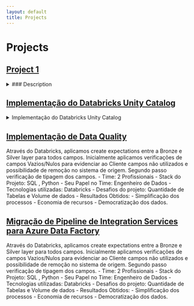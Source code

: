```yaml
---
layout: default
title: Projects
---
```

# Projects

## [Project 1](#project1)

<details>
  <summary>### Description</summary>
  
  <p>A detailed description of Project 1, the technologies used, the challenges faced, and the results.</p>

  <h4>Technologies</h4>
  <ul>
    <li>Technology 1</li>
    <li>Technology 2</li>
    <li>Technology 3</li>
  </ul>

  <h4>Challenges</h4>
  <p>Describe the challenges faced during the project.</p>

  <h4>Results</h4>
  <p>Explain the results and outcomes of the project.</p>
</details>

## [Implementação do Databricks Unity Catalog](#de_project1)

<details>
    <summary>Implementação do Databricks Unity Catalog</summary>
    
    ### Technologies

    - Time: 7 Profissionais
    - Stack do Projeto: SQL , Python
    - Seu Papel no Time: Engenheiro de Dados
    - Tecnologias utilizadas: Databricks, Unitycatalog, Datalake, Azure DataFactory
    - Desafios do projeto: Quantidade de Tabelas e Volume de dados.
    - Resultados Obtidos: 
        - Simplificação dos processos
        - Economia de recursos
        - Democratização dos dados.
</details>

## [Implementação de Data Quality](#de_project2)
 Através do Databricks, aplicamos create expectations entre a Bronze e Silver layer para todos campos.
 Inicialmente aplicamos verificações de campos Vazios/Nulos para evidenciar ao Cliente campos não utilizados e possibilidade de remoção no sistema de origem.
 Segundo passo verificação de tipagem dos campos.
	 - Time: 2 Profissionais
	 - Stack do Projeto: SQL , Python
	 - Seu Papel no Time: Engenheiro de Dados
	 - Tecnologias utilizadas: Databricks
	 - Desafios do projeto: Quantidade de Tabelas e Volume de dados
     - Resultados Obtidos: 
        - Simplificação dos processos
        - Economia de recursos
        - Democratização dos dados.

## [Migração de Pipeline de Integration Services para Azure Data Factory](#de_project3)
 Através do Databricks, aplicamos create expectations entre a Bronze e Silver layer para todos campos.
 Inicialmente aplicamos verificações de campos Vazios/Nulos para evidenciar ao Cliente campos não utilizados e possibilidade de remoção no sistema de origem.
 Segundo passo verificação de tipagem dos campos.
	 - Time: 2 Profissionais
	 - Stack do Projeto: SQL , Python
	 - Seu Papel no Time: Engenheiro de Dados
	 - Tecnologias utilizadas: Databricks
	 - Desafios do projeto: Quantidade de Tabelas e Volume de dados
     - Resultados Obtidos: 
        - Simplificação dos processos
        - Economia de recursos
        - Democratização dos dados.